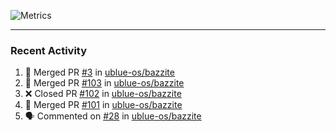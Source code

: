 ![Metrics](https://metrics.lecoq.io/KyleGospo?template=classic&base=header%2C%20activity%2C%20community%2C%20repositories%2C%20metadata&base.indepth=false&base.hireable=false&base.skip=false&config.timezone=America%2FLos_Angeles)

---
### Recent Activity
<!--START_SECTION:activity-->
1. 🎉 Merged PR [#3](https://github.com/ublue-os/bazzite/pull/3) in [ublue-os/bazzite](https://github.com/ublue-os/bazzite)
2. 🎉 Merged PR [#103](https://github.com/ublue-os/bazzite/pull/103) in [ublue-os/bazzite](https://github.com/ublue-os/bazzite)
3. ❌ Closed PR [#102](https://github.com/ublue-os/bazzite/pull/102) in [ublue-os/bazzite](https://github.com/ublue-os/bazzite)
4. 🎉 Merged PR [#101](https://github.com/ublue-os/bazzite/pull/101) in [ublue-os/bazzite](https://github.com/ublue-os/bazzite)
5. 🗣 Commented on [#28](https://github.com/ublue-os/bazzite/pull/28#issuecomment-1666250585) in [ublue-os/bazzite](https://github.com/ublue-os/bazzite)
<!--END_SECTION:activity-->
